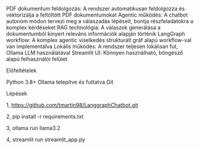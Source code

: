 PDF dokumentum feldolgozás: A rendszer automatikusan feldolgozza és vektorizálja a feltöltött PDF dokumentumokat
Agentic működés: A chatbot autonóm módon tervezi meg a válaszadás lépéseit, bontja részfeladatokra a komplex kérdéseket
RAG technológia: A válaszok generálása a dokumentumból kinyert releváns információk alapján történik
LangGraph workflow: A komplex agentic viselkedés strukturált gráf alapú workflow-val van implementálva
Lokális működés: A rendszer teljesen lokálisan fut, Ollama LLM használatával
Streamlit UI: Könnyen használható, böngésző alapú felhasználói felület

Előfeltételek

Python 3.8+
Ollama telepítve és futtatva
Git

Lépések

1,
  https://github.com/tmartin98/LanggraphChatbot.git

2,
  pip install -r requirements.txt

3,
  ollama run llama3.2

4,
  streamlit run streamlit_app.py
